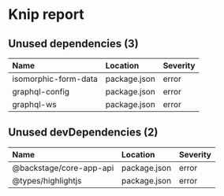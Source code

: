 # Knip report

## Unused dependencies (3)

| Name | Location | Severity |
| :------------------- | :----------- | :------- |
| isomorphic-form-data | package.json | error |
| graphql-config | package.json | error |
| graphql-ws | package.json | error |

## Unused devDependencies (2)

| Name | Location | Severity |
| :---------------------- | :----------- | :------- |
| @backstage/core-app-api | package.json | error |
| @types/highlightjs | package.json | error |

